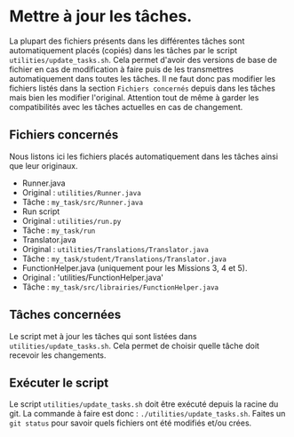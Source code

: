 # Mettre à jour les tâches.
La plupart des fichiers présents dans les différentes tâches sont automatiquement placés (copiés) dans les tâches par le script `utilities/update_tasks.sh`. Cela permet d'avoir des versions de base de fichier en cas de modification à faire puis de les transmettres automatiquement dans toutes les tâches. Il ne faut donc pas modifier les fichiers listés dans la section `Fichiers concernés` depuis dans les tâches mais bien les modifier l'original. Attention tout de même à garder les compatibilités avec les tâches actuelles en cas de changement.

## Fichiers concernés
Nous listons ici les fichiers placés automatiquement dans les tâches ainsi que leur originaux. 
* Runner.java
* Original : `utilities/Runner.java`
* Tâche : `my_task/src/Runner.java`
* Run script
* Original : `utilities/run.py`
* Tâche : `my_task/run`
* Translator.java
* Original : `utilities/Translations/Translator.java`
* Tâche : `my_task/student/Translations/Translator.java`
* FunctionHelper.java (uniquement pour les Missions 3, 4 et 5).
* Original : 'utilities/FunctionHelper.java'
* Tâche : `my_task/src/librairies/FunctionHelper.java`

## Tâches concernées
Le script met à jour les tâches qui sont listées dans `utilities/update_tasks.sh`. Cela permet de choisir quelle tâche doit recevoir les changements.

## Exécuter le script
Le script `utilities/update_tasks.sh` doit être exécuté depuis la racine du git. La commande à faire est donc : `./utilities/update_tasks.sh`. Faites un `git status` pour savoir quels fichiers ont été modifiés et/ou crées.
